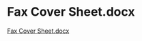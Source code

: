 # Fax Cover Sheet.docx

[Fax Cover Sheet.docx](Fax%20Cover%20Sheet%20docx%2059152d9446c04699a50f3edc55c12340/Fax_Cover_Sheet.docx)